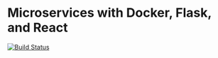 # Microservices with Docker, Flask, and React
[![Build Status](https://travis-ci.com/tuananh1406/hoc-flask.svg?branch=master)](https://travis-ci.com/tuananh1406/hoc-flask)
